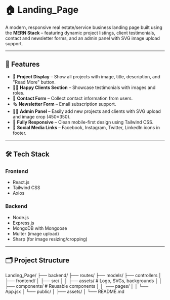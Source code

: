 # 🏠 Landing_Page

A modern, responsive real estate/service business landing page built using the **MERN Stack** – featuring dynamic project listings, client testimonials, contact and newsletter forms, and an admin panel with SVG image upload support.

---

## 🚀 Features

- 🎯 **Project Display** – Show all projects with image, title, description, and "Read More" button.
- 🧑‍💼 **Happy Clients Section** – Showcase testimonials with images and roles.
- 📨 **Contact Form** – Collect contact information from users.
- 🗞️ **Newsletter Form** – Email subscription support.
- 🧑‍💻 **Admin Panel** – Easily add new projects and clients with SVG upload and image crop (450×350).
- 📱 **Fully Responsive** – Clean mobile-first design using Tailwind CSS.
- 📲 **Social Media Links** – Facebook, Instagram, Twitter, LinkedIn icons in footer.

---

## 🛠️ Tech Stack

### Frontend
- React.js
- Tailwind CSS
- Axios

### Backend
- Node.js
- Express.js
- MongoDB with Mongoose
- Multer (image upload)
- Sharp (for image resizing/cropping)

---

## 🗂️ Project Structure
Landing_Page/
├── backend/
├── routes/
├── models/
├── controllers
│
├── frontend/
│ ├── src/
│ │ ├── assets/ # Logo, SVGs, backgrounds
│ │ ├── components/ # Reusable components
│ │ ├── pages/
│ │ └── App.jsx
│ └── public/
│ ├── assets/
│
└── README.md

